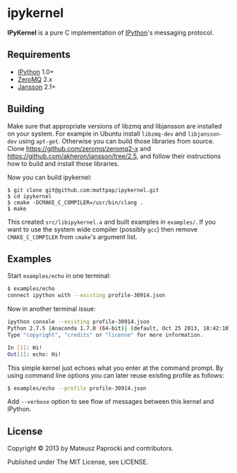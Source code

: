 # ipykernel

**IPyKernel** is a pure C implementation of [IPython](http://ipython.org)'s
messaging protocol.

## Requirements

* [IPython](http://ipython.org/ipython-doc/stable/install/install.html) 1.0+
* [ZeroMQ](http://zeromq.org) 2.x
* [Jansson](http://www.digip.org/jansson/) 2.1+

## Building

Make sure that appropriate versions of libzmq and libjansson are installed
on your system. For example in Ubuntu install `libzmq-dev` and `libjansson-dev`
using `apt-get`. Otherwise you can build those libraries from source. Clone
https://github.com/zeromq/zeromq2-x and https://github.com/akheron/jansson/tree/2.5,
and follow their instructions how to build and install those libraries.

Now you can build ipykernel:
```
$ git clone git@github.com:mattpap/ipykernel.git
$ cd ipykernel
$ cmake -DCMAKE_C_COMPILER=/usr/bin/clang .
$ make
```
This created `src/libipykernel.a` and built examples in `examples/`. If you want to
use the system wide compiler (possibly `gcc`) then remove `CMAKE_C_COMPILER` from
`cmake`'s argument list.

## Examples

Start `examples/echo` in one terminal:
```bash
$ examples/echo
connect ipython with --existing profile-30914.json
```
Now in another terminal issue:
```bash
ipython console --existing profile-30914.json
Python 2.7.5 |Anaconda 1.7.0 (64-bit)| (default, Oct 25 2013, 18:42:10)
Type "copyright", "credits" or "license" for more information.

In [1]: Hi!
Out[1]: echo: Hi!
```
This simple kernel just echoes what you enter at the command prompt. By using command
line options you can later reuse existing profile as follows:
```bash
$ examples/echo --profile profile-30914.json
```
Add ``--verbose`` option to see flow of messages between this kernel and IPython.

## License

Copyright &copy; 2013 by Mateusz Paprocki and contributors.

Published under The MIT License, see LICENSE.
